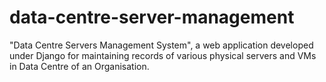 # data-centre-server-management
"Data Centre Servers Management System", a web application developed under Django for maintaining records of various physical servers and VMs in Data Centre of an Organisation. 
